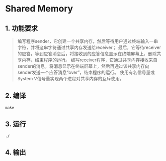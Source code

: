 # Shared Memory
## 1. 功能要求
>编写程序sender，它创建一个共享内存，然后等待用户通过终端输入一串字符，并将这串字符通过共享内存发送给receiver；
最后，它等待receiver的应答，等到应答消息后，将接收到的应答信息显示在终端屏幕上，删除共享内存，结束程序的运行。
编写receiver程序，它通过共享内存接收来自sender的消息，将消息显示在终端屏幕上，然后再通过该共享内存向sender发送一个应答消息“over”，结束程序的运行。
使用有名信号量或System V信号量实现两个进程对共享内存的互斥使用。


## 2. 编译
```
make
```

## 3. 运行
```
./
```

## 4. 输出
```
```